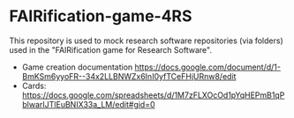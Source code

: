 # FAIRification-game-4RS
This repository is used to mock research software repositories (via folders) used in the "FAIRification game for Research Software".

- Game creation documentation
https://docs.google.com/document/d/1-BmKSm6yyoFR--34x2LLBNWZx6InI0yfTCeFHjURnw8/edit
- Cards: https://docs.google.com/spreadsheets/d/1M7zFLXOcOd1pYqHEPmB1qPblwarIJTlEuBNIX33a_LM/edit#gid=0 
